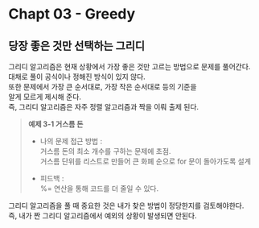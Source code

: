 Chapt 03 - Greedy
=====================
당장 좋은 것만 선택하는 그리디
---------------------
그리디 알고리즘은 현재 상황에서 가장 좋은 것만 고르는 방법으로 문제를 풀어간다.    
대채로 풀이 공식이나 정해진 방식이 있지 않다.    
또한 문제에서 가장 큰 순서대로, 가장 작은 순서대로 등의 기준을   
알게 모르게 제시해 준다.   
즉, 그리디 알고리즘은 자주 정렬 알고리즘과 짝을 이뤄 출제 된다.

> **예제 3-1 거스름 돈**   
> - 나의 문제 접근 방법 :   
>   거스름 돈의 최소 개수를 구하는 문제에 초점.   
> 거스름 단위를 리스트로 만들어 큰 화폐 순으로 for 문이 돌아가도록 설계   
>    
>
> - 피드백 :   
> %= 연산을 통해 코드를 더 줄일 수 있다.

    
그리디 알고리즘을 풀 때 중요한 것은 내가 찾은 방법이 정당한지를 검토해야한다.   
즉, 내가 짠 그리디 알고리즘에서 예외의 상황이 발생되면 안된다. 

